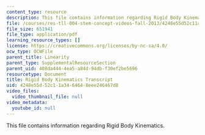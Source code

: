 ```yaml
---
content_type: resource
description: This file contains information regarding Rigid Body Kinematics.
file: /courses/res-tll-004-stem-concept-videos-fall-2013/4248e55d52c11a3464648eee246467d8_MITRES_TLL-004F13_RigBoKin.pdf
file_size: 651941
file_type: application/pdf
learning_resource_types: []
license: https://creativecommons.org/licenses/by-nc-sa/4.0/
ocw_type: OCWFile
parent_title: Linearity
parent_type: SupplementalResourceSection
parent_uid: 408da444-4ea5-a84d-94db-f30ef2be5696
resourcetype: Document
title: Rigid Body Kinematics Transcript
uid: 4248e55d-52c1-1a34-6464-8eee246467d8
video_files:
  video_thumbnail_file: null
video_metadata:
  youtube_id: null
---
```

This file contains information regarding Rigid Body Kinematics.